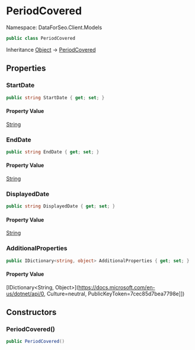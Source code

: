 # PeriodCovered

Namespace: DataForSeo.Client.Models

```csharp
public class PeriodCovered
```

Inheritance [Object](https://docs.microsoft.com/en-us/dotnet/api/Object) → [PeriodCovered](./PeriodCovered.md)

## Properties

### **StartDate**

```csharp
public string StartDate { get; set; }
```

#### Property Value

[String](https://docs.microsoft.com/en-us/dotnet/api/String)<br>

### **EndDate**

```csharp
public string EndDate { get; set; }
```

#### Property Value

[String](https://docs.microsoft.com/en-us/dotnet/api/String)<br>

### **DisplayedDate**

```csharp
public string DisplayedDate { get; set; }
```

#### Property Value

[String](https://docs.microsoft.com/en-us/dotnet/api/String)<br>

### **AdditionalProperties**

```csharp
public IDictionary<string, object> AdditionalProperties { get; set; }
```

#### Property Value

[IDictionary&lt;String, Object&gt;](https://docs.microsoft.com/en-us/dotnet/api/0, Culture=neutral, PublicKeyToken=7cec85d7bea7798e]])<br>

## Constructors

### **PeriodCovered()**

```csharp
public PeriodCovered()
```
